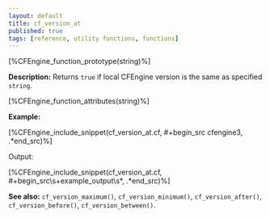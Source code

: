 ```yaml
---
layout: default
title: cf_version_at
published: true
tags: [reference, utility functions, functions]
---
```


[%CFEngine_function_prototype(string)%]

**Description:** Returns `true` if local CFEngine version is the same as specified `string`.

[%CFEngine_function_attributes(string)%]

**Example:**

[%CFEngine_include_snippet(cf_version_at.cf, #\+begin_src cfengine3, .*end_src)%]

Output:

[%CFEngine_include_snippet(cf_version_at.cf, #\+begin_src\s+example_output\s*, .*end_src)%]

**See also:** `cf_version_maximum()`, `cf_version_minimum()`, `cf_version_after()`, `cf_version_before()`, `cf_version_between()`.
